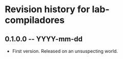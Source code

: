 # Revision history for lab-compiladores

## 0.1.0.0 -- YYYY-mm-dd

* First version. Released on an unsuspecting world.
